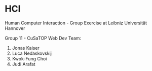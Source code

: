 # HCI
Human Computer Interaction - Group Exercise at Leibniz Universität Hannover


Group 11 - CuSaTOP Web Dev Team:
1. Jonas Kaiser
2. Luca Nedaskovskij
3. Kwok-Fung Choi
4. Judi Arafat
